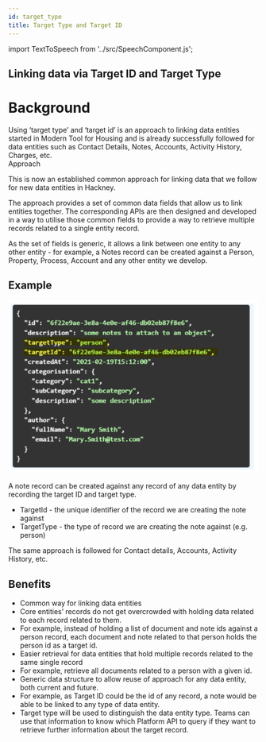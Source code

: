 ```yaml
---
id: target_type
title: Target Type and Target ID
---
```


import TextToSpeech from '../src/SpeechComponent.js';

<TextToSpeech>

## Linking data via Target ID and Target Type

# Background

Using ‘target type’ and ‘target id’ is an approach to linking data entities started in Modern Tool for Housing and is already successfully followed for data entities such as Contact Details, Notes, Accounts, Activity History, Charges, etc.  
Approach

This is now an established common approach for linking data that we follow for new data entities in Hackney.

The approach provides a set of common data fields that allow us to link entities together. The corresponding APIs are then designed and developed in a way to utilise those common fields to provide a way to retrieve multiple records related to a single entity record.

As the set of fields is generic, it allows a link between one entity to any other entity - for example, a Notes record can be created against a Person, Property, Process, Account and any other entity we develop.

## Example

![Target](./doc-images/target1.png)

A note record can be created against any record of any data entity by recording the target ID and target type.

- TargetId - the unique identifier of the record we are creating the note against
- TargetType - the type of record we are creating the note against (e.g. person)

The same approach is followed for Contact details, Accounts, Activity History, etc.

## Benefits

- Common way for linking data entities
- Core entities’ records do not get overcrowded with holding data related to each record related to them.
- For example, instead of holding a list of document and note ids against a person record, each document and note related to that person holds the person id as a target id.
- Easier retrieval for data entities that hold multiple records related to the same single record
- For example, retrieve all documents related to a person with a given id.
- Generic data structure to allow reuse of approach for any data entity, both current and future.
- For example, as Target ID could be the id of any record, a note would be able to be linked to any type of data entity.
- Target type will be used to distinguish the data entity type. Teams can use that information to know which Platform API to query if they want to retrieve further information about the target record.

</TextToSpeech>
